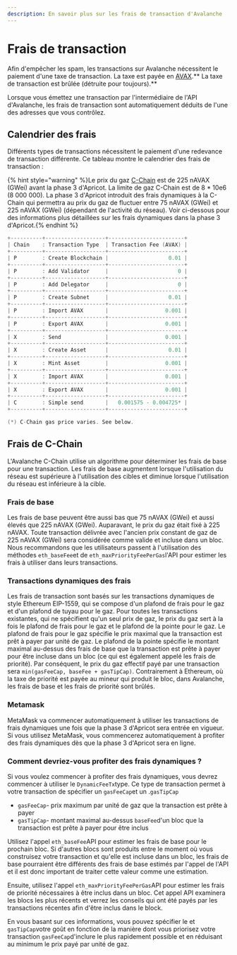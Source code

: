```yaml
---
description: En savoir plus sur les frais de transaction d'Avalanche
---
```


# Frais de transaction

Afin d'empêcher les spam, les transactions sur Avalanche nécessitent le paiement d'une taxe de transaction. La taxe est payée en [AVAX](../../#avalanche-avax-token).** La taxe de transaction est brûlée \(détruite pour toujours\).**

Lorsque vous émettez une transaction par l'intermédiaire de l'API d'Avalanche, les frais de transaction sont automatiquement déduits de l'une des adresses que vous contrôlez.

## Calendrier des frais

Différents types de transactions nécessitent le paiement d'une redevance de transaction différente. Ce tableau montre le calendrier des frais de transaction :

{% hint style="warning" %}Le prix du gaz [C-Chain](./#contract-chain-c-chain) est de 225 nAVAX \(GWei\) avant la phase 3 d'Apricot. La limite de gaz C-Chain est de 8 \* 10e6 \(8 000 000\). La phase 3 d'Apricot introduit des frais dynamiques à la C-Chain qui permettra au prix du gaz de fluctuer entre 75 nAVAX \(GWei\) et 225 nAVAX \(GWei\) \(dépendant de l'activité du réseau\). Voir ci-dessous pour des informations plus détaillées sur les frais dynamiques dans la phase 3 d'Apricot.{% endhint %}

```cpp
+----------+-------------------+------------------------+
| Chain    : Transaction Type  | Transaction Fee (AVAX) |
+----------+-------------------+------------------------+
| P        : Create Blockchain |                   0.01 |
+----------+-------------------+------------------------+
| P        : Add Validator     |                      0 |
+----------+-------------------+------------------------+
| P        : Add Delegator     |                      0 |
+----------+-------------------+------------------------+
| P        : Create Subnet     |                   0.01 |
+----------+-------------------+------------------------+
| P        : Import AVAX       |                  0.001 |
+----------+-------------------+------------------------+
| P        : Export AVAX       |                  0.001 |
+----------+-------------------+------------------------+
| X        : Send              |                  0.001 |
+----------+-------------------+------------------------+
| X        : Create Asset      |                   0.01 |
+----------+-------------------+------------------------+
| X        : Mint Asset        |                  0.001 |
+----------+-------------------+------------------------+
| X        : Import AVAX       |                  0.001 |
+----------+-------------------+------------------------+
| X        : Export AVAX       |                  0.001 |
+----------+-------------------+------------------------+
| C        : Simple send       |   0.001575 - 0.004725* |
+----------+-------------------+------------------------+

(*) C-Chain gas price varies. See below.
```

## Frais de C-Chain

L'Avalanche C-Chain utilise un algorithme pour déterminer les frais de base pour une transaction. Les frais de base augmentent lorsque l'utilisation du réseau est supérieure à l'utilisation des cibles et diminue lorsque l'utilisation du réseau est inférieure à la cible.

### Frais de base

Les frais de base peuvent être aussi bas que 75 nAVAX \(GWei\) et aussi élevés que 225 nAVAX \(GWei\). Auparavant, le prix du gaz était fixé à 225 nAVAX. Toute transaction délivrée avec l'ancien prix constant de gaz de 225 nAVAX \(GWei\) sera considérée comme valide et incluse dans un bloc. Nous recommandons que les utilisateurs passent à l'utilisation des méthodes `eth_baseFee`et de `eth_maxPriorityFeePerGas`l'API pour estimer les frais à utiliser dans leurs transactions.

### Transactions dynamiques des frais

Les frais de transaction sont basés sur les transactions dynamiques de style Ethereum EIP-1559, qui se compose d'un plafond de frais pour le gaz et d'un plafond de tuyau pour le gaz. Pour toutes les transactions existantes, qui ne spécifient qu'un seul prix de gaz, le prix du gaz sert à la fois le plafond de frais pour le gaz et le plafond de la pointe pour le gaz. Le plafond de frais pour le gaz spécifie le prix maximal que la transaction est prêt à payer par unité de gaz. Le plafond de la pointe spécifie le montant maximal au-dessus des frais de base que la transaction est prête à payer pour être incluse dans un bloc \(ce qui est également appelé les frais de priorité\). Par conséquent, le prix du gaz effectif payé par une transaction sera `min(gasFeeCap, baseFee + gasTipCap)`. Contrairement à Ethereum, où la taxe de priorité est payée au mineur qui produit le bloc, dans Avalanche, les frais de base et les frais de priorité sont brûlés.

### Metamask

MetaMask va commencer automatiquement à utiliser les transactions de frais dynamiques une fois que la phase 3 d'Apricot sera entrée en vigueur. Si vous utilisez MetaMask, vous commencerez automatiquement à profiter des frais dynamiques dès que la phase 3 d'Apricot sera en ligne.

### Comment devriez-vous profiter des frais dynamiques ?

Si vous voulez commencer à profiter des frais dynamiques, vous devrez commencer à utiliser le `DynamicFeeTx`type. Ce type de transaction permet à votre transaction de spécifier un `gasFeeCap`et un .`gasTipCap`

* `gasFeeCap`- prix maximum par unité de gaz que la transaction est prête à payer
* `gasTipCap`- montant maximal au-dessus `baseFee`d'un bloc que la transaction est prête à payer pour être inclus

Utilisez l'appel `eth_baseFee`API pour estimer les frais de base pour le prochain bloc. Si d'autres blocs sont produits entre le moment où vous construisez votre transaction et qu'elle est incluse dans un bloc, les frais de base pourraient être différents des frais de base estimés par l'appel de l'API et il est donc important de traiter cette valeur comme une estimation.

Ensuite, utilisez l'appel `eth_maxPriorityFeePerGas`API pour estimer les frais de priorité nécessaires à être inclus dans un bloc. Cet appel API examinera les blocs les plus récents et verrez les conseils qui ont été payés par les transactions récentes afin d'être inclus dans le block.

En vous basant sur ces informations, vous pouvez spécifier le et `gasTipCap`votre goût en fonction de la manière dont vous priorisez votre transaction `gasFeeCap`d'inclure le plus rapidement possible et en réduisant au minimum le prix payé par unité de gaz.

